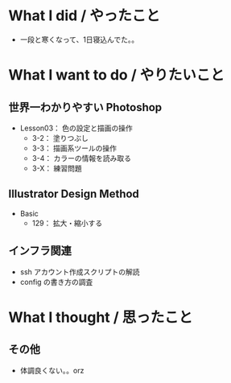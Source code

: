 # What I did / やったこと
- 一段と寒くなって、1日寝込んでた。。

# What I want to do / やりたいこと
## 世界一わかりやすい Photoshop
- Lesson03： 色の設定と描画の操作
    - 3-2： 塗りつぶし
    - 3-3： 描画系ツールの操作
    - 3-4： カラーの情報を読み取る
    - 3-X： 練習問題

## Illustrator Design Method
- Basic
    - 129： 拡大・縮小する

## インフラ関連
- ssh アカウント作成スクリプトの解読
- config の書き方の調査

# What I thought / 思ったこと
## その他
- 体調良くない。。orz
